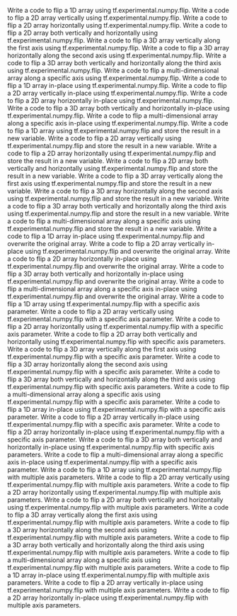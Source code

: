 Write a code to flip a 1D array using tf.experimental.numpy.flip.
Write a code to flip a 2D array vertically using tf.experimental.numpy.flip.
Write a code to flip a 2D array horizontally using tf.experimental.numpy.flip.
Write a code to flip a 2D array both vertically and horizontally using tf.experimental.numpy.flip.
Write a code to flip a 3D array vertically along the first axis using tf.experimental.numpy.flip.
Write a code to flip a 3D array horizontally along the second axis using tf.experimental.numpy.flip.
Write a code to flip a 3D array both vertically and horizontally along the third axis using tf.experimental.numpy.flip.
Write a code to flip a multi-dimensional array along a specific axis using tf.experimental.numpy.flip.
Write a code to flip a 1D array in-place using tf.experimental.numpy.flip.
Write a code to flip a 2D array vertically in-place using tf.experimental.numpy.flip.
Write a code to flip a 2D array horizontally in-place using tf.experimental.numpy.flip.
Write a code to flip a 3D array both vertically and horizontally in-place using tf.experimental.numpy.flip.
Write a code to flip a multi-dimensional array along a specific axis in-place using tf.experimental.numpy.flip.
Write a code to flip a 1D array using tf.experimental.numpy.flip and store the result in a new variable.
Write a code to flip a 2D array vertically using tf.experimental.numpy.flip and store the result in a new variable.
Write a code to flip a 2D array horizontally using tf.experimental.numpy.flip and store the result in a new variable.
Write a code to flip a 2D array both vertically and horizontally using tf.experimental.numpy.flip and store the result in a new variable.
Write a code to flip a 3D array vertically along the first axis using tf.experimental.numpy.flip and store the result in a new variable.
Write a code to flip a 3D array horizontally along the second axis using tf.experimental.numpy.flip and store the result in a new variable.
Write a code to flip a 3D array both vertically and horizontally along the third axis using tf.experimental.numpy.flip and store the result in a new variable.
Write a code to flip a multi-dimensional array along a specific axis using tf.experimental.numpy.flip and store the result in a new variable.
Write a code to flip a 1D array in-place using tf.experimental.numpy.flip and overwrite the original array.
Write a code to flip a 2D array vertically in-place using tf.experimental.numpy.flip and overwrite the original array.
Write a code to flip a 2D array horizontally in-place using tf.experimental.numpy.flip and overwrite the original array.
Write a code to flip a 3D array both vertically and horizontally in-place using tf.experimental.numpy.flip and overwrite the original array.
Write a code to flip a multi-dimensional array along a specific axis in-place using tf.experimental.numpy.flip and overwrite the original array.
Write a code to flip a 1D array using tf.experimental.numpy.flip with a specific axis parameter.
Write a code to flip a 2D array vertically using tf.experimental.numpy.flip with a specific axis parameter.
Write a code to flip a 2D array horizontally using tf.experimental.numpy.flip with a specific axis parameter.
Write a code to flip a 2D array both vertically and horizontally using tf.experimental.numpy.flip with specific axis parameters.
Write a code to flip a 3D array vertically along the first axis using tf.experimental.numpy.flip with a specific axis parameter.
Write a code to flip a 3D array horizontally along the second axis using tf.experimental.numpy.flip with a specific axis parameter.
Write a code to flip a 3D array both vertically and horizontally along the third axis using tf.experimental.numpy.flip with specific axis parameters.
Write a code to flip a multi-dimensional array along a specific axis using tf.experimental.numpy.flip with a specific axis parameter.
Write a code to flip a 1D array in-place using tf.experimental.numpy.flip with a specific axis parameter.
Write a code to flip a 2D array vertically in-place using tf.experimental.numpy.flip with a specific axis parameter.
Write a code to flip a 2D array horizontally in-place using tf.experimental.numpy.flip with a specific axis parameter.
Write a code to flip a 3D array both vertically and horizontally in-place using tf.experimental.numpy.flip with specific axis parameters.
Write a code to flip a multi-dimensional array along a specific axis in-place using tf.experimental.numpy.flip with a specific axis parameter.
Write a code to flip a 1D array using tf.experimental.numpy.flip with multiple axis parameters.
Write a code to flip a 2D array vertically using tf.experimental.numpy.flip with multiple axis parameters.
Write a code to flip a 2D array horizontally using tf.experimental.numpy.flip with multiple axis parameters.
Write a code to flip a 2D array both vertically and horizontally using tf.experimental.numpy.flip with multiple axis parameters.
Write a code to flip a 3D array vertically along the first axis using tf.experimental.numpy.flip with multiple axis parameters.
Write a code to flip a 3D array horizontally along the second axis using tf.experimental.numpy.flip with multiple axis parameters.
Write a code to flip a 3D array both vertically and horizontally along the third axis using tf.experimental.numpy.flip with multiple axis parameters.
Write a code to flip a multi-dimensional array along a specific axis using tf.experimental.numpy.flip with multiple axis parameters.
Write a code to flip a 1D array in-place using tf.experimental.numpy.flip with multiple axis parameters.
Write a code to flip a 2D array vertically in-place using tf.experimental.numpy.flip with multiple axis parameters.
Write a code to flip a 2D array horizontally in-place using tf.experimental.numpy.flip with multiple axis parameters.